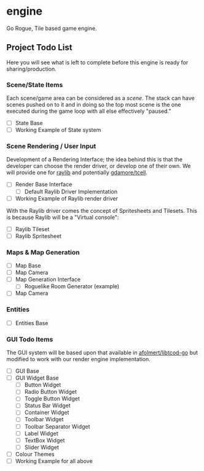 # engine
Go Rogue, Tile based game engine.

## Project Todo List

Here you will see what is left to complete before this engine is ready for sharing/production.

### Scene/State Items

Each scene/game area can be considered as a _scene_. The stack can have scenes pushed on to it and in doing so the top most scene is the one executed during the game loop with all else effectively "paused."

* [ ] State Base
* [ ] Working Example of State system

### Scene Rendering / User Input

Development of a Rendering Interface; the idea behind this is that the developer can choose the render driver, or develop one of their own. We will provide one for [raylib](https://www.raylib.com/) and potentially [gdamore/tcell](https://github.com/gdamore/tcell).

* [ ] Render Base Interface
  * [ ] Default Raylib Driver Implementation
* [ ] Working Example of Raylib render driver

With the Raylib driver comes the concept of Spritesheets and Tilesets. This is because Raylib will be a "Virtual console":

* [ ] Raylib Tileset
* [ ] Raylib Spritesheet

### Maps & Map Generation

* [ ] Map Base
* [ ] Map Camera
* [ ] Map Generation Interface
  * [ ] Roguelike Room Generator (example)
* [ ] Map Camera

### Entities

* [ ] Entities Base

### GUI Todo Items

The GUI system will be based upon that available in [afolmert/libtcod-go](https://github.com/afolmert/libtcod-go/blob/master/tcod/gui.go) but modified to work with our render engine implementation.

* [ ] GUI Base
* [ ] GUI Widget Base
  * [ ] Button Widget
  * [ ] Radio Button Widget
  * [ ] Toggle Button Widget
  * [ ] Status Bar Widget
  * [ ] Container Widget
  * [ ] Toolbar Widget
  * [ ] Toolbar Separator Widget
  * [ ] Label Widget
  * [ ] TextBox Widget
  * [ ] Slider Widget
* [ ] Colour Themes
* [ ] Working Example for all above
